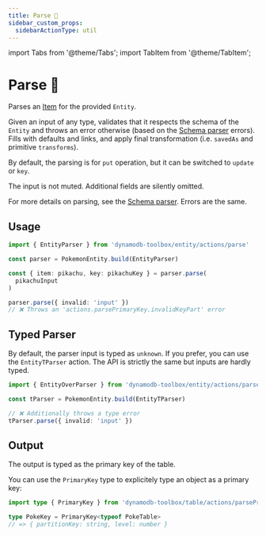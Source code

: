 ```yaml
---
title: Parse 👷
sidebar_custom_props:
  sidebarActionType: util
---
```


import Tabs from '@theme/Tabs';
import TabItem from '@theme/TabItem';

# Parse 👷

Parses an [Item](https://docs.aws.amazon.com/amazondynamodb/latest/developerguide/HowItWorks.CoreComponents.html#HowItWorks.CoreComponents.TablesItemsAttributes) for the provided `Entity`.

Given an input of any type, validates that it respects the schema of the `Entity` and throws an error otherwise (based on the [Schema parser](../../../4-schemas/14-actions/1-parse.md) errors). Fills with defaults and links, and apply final transformation (i.e. `savedAs` and primitive `transforms`).

By default, the parsing is for `put` operation, but it can be switched to `update` or `key`.

The input is not muted. Additional fields are silently omitted.

For more details on parsing, see the [Schema parser](../../../4-schemas/14-actions/1-parse.md). Errors are the same.

## Usage

```ts
import { EntityParser } from 'dynamodb-toolbox/entity/actions/parse'

const parser = PokemonEntity.build(EntityParser)

const { item: pikachu, key: pikachuKey } = parser.parse(
  pikachuInput
)

parser.parse({ invalid: 'input' })
// ❌ Throws an 'actions.parsePrimaryKey.invalidKeyPart' error
```

## Typed Parser

By default, the parser input is typed as `unknown`. If you prefer, you can use the `EntityTParser` action. The API is strictly the same but inputs are hardly typed.

```ts
import { EntityOverParser } from 'dynamodb-toolbox/entity/actions/parse'

const tParser = PokemonEntity.build(EntityTParser)

// ❌ Additionally throws a type error
tParser.parse({ invalid: 'input' })
```

## Output

The output is typed as the primary key of the table.

You can use the `PrimaryKey` type to explicitely type an object as a primary key:

```ts
import type { PrimaryKey } from 'dynamodb-toolbox/table/actions/parsePrimaryKey'

type PokeKey = PrimaryKey<typeof PokeTable>
// => { partitionKey: string, level: number }
```
